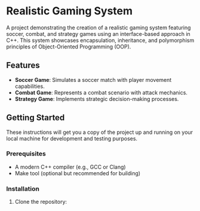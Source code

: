 # Realistic Gaming System

A project demonstrating the creation of a realistic gaming system featuring soccer, combat, and strategy games using an interface-based approach in C++. This system showcases encapsulation, inheritance, and polymorphism principles of Object-Oriented Programming (OOP).

## Features

- **Soccer Game**: Simulates a soccer match with player movement capabilities.
- **Combat Game**: Represents a combat scenario with attack mechanics.
- **Strategy Game**: Implements strategic decision-making processes.

## Getting Started

These instructions will get you a copy of the project up and running on your local machine for development and testing purposes.

### Prerequisites

- A modern C++ compiler (e.g., GCC or Clang)
- Make tool (optional but recommended for building)

### Installation

1. Clone the repository:

